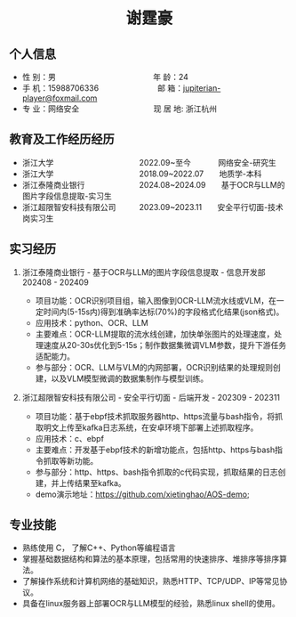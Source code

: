  <center>
     <h1>谢霆豪</h1>
 </center>

## 个人信息 

* 性 别：男&emsp;&emsp;&emsp;&emsp;&emsp;&emsp;&emsp;&emsp;&emsp;&emsp;&emsp;&emsp;&ensp;年 龄：24  
* 手 机：15988706336 &emsp;&emsp;&emsp;&emsp;&emsp;&emsp;&emsp;  邮 箱：jupiterian-player@foxmail.com    
* 专 业：网络安全 &emsp;&emsp;&emsp;&emsp;&emsp;&emsp;&emsp;&emsp;&emsp;  现 居 地: 浙江杭州

## 教育及工作经历经历

* 浙江大学&emsp;&emsp;&emsp;&emsp;&emsp;&emsp;&emsp;&emsp;&emsp;&emsp;&emsp;2022.09~至今&ensp;&emsp;&emsp;&emsp;网络安全-研究生         
* 浙江大学&emsp;&emsp;&emsp;&emsp;&emsp;&emsp;&emsp;&emsp;&emsp;&emsp;&emsp;2018.09~2022.07&emsp;&emsp;地质学-本科  
* 浙江泰隆商业银行&emsp;&emsp;&emsp;&emsp;&emsp;&emsp;&emsp;2024.08~2024.09&emsp;&emsp;基于OCR与LLM的图片字段信息提取-实习生
* 浙江超限智安科技有限公司&emsp;&emsp;&emsp;2023.09~2023.11&emsp;&emsp;安全平行切面-技术岗实习生    


## 实习经历
1. 浙江泰隆商业银行 - 基于OCR与LLM的图片字段信息提取 - 信息开发部 202408 - 202409
    * 项目功能：OCR识别项目组，输入图像到OCR-LLM流水线或VLM，在一定时间内(5-15s内)得到准确率达标(70%)的字段格式化结果(json格式)。
    * 应用技术：python、OCR、LLM
    * 主要难点：OCR-LLM提取的流水线创建，加快单张图片的处理速度，处理速度从20-30s优化到5-15s；制作数据集微调VLM参数，提升下游任务适配能力。
    * 参与部分：OCR、LLM与VLM的内网部署，OCR识别结果的处理规则创建，以及VLM模型微调的数据集制作与模型训练。

2. 浙江超限智安科技有限公司 - 安全平行切面 - 后端开发 - 202309 - 202311 
    * 项目功能：基于ebpf技术抓取服务器http、https流量与bash指令，将抓取明文上传至kafka日志系统，在安卓环境下部署上述抓取程序。
    * 应用技术：c、ebpf
    * 主要难点：开发基于ebpf技术的新增功能点，包括http、https与bash指令抓取等新功能。
    * 参与部分：http、https、bash指令抓取的c代码实现，抓取结果的日志创建，并上传结果至kafka。
    * demo演示地址：https://github.com/xietinghao/AOS-demo;


## 专业技能
* 熟练使用 C， 了解C++、Python等编程语言
* 掌握基础数据结构和算法的基本原理，包括常用的快速排序、堆排序等排序算法。
* 了解操作系统和计算机网络的基础知识，熟悉HTTP、TCP/UDP、IP等常见协议。
* 具备在linux服务器上部署OCR与LLM模型的经验，熟悉linux shell的使用。






